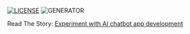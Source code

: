 [![LICENSE](https://img.shields.io/badge/license-MIT-blue.svg)](LICENSE) ![GENERATOR](https://img.shields.io/badge/made_with-jekyll-blue.svg)

Read The Story: [Experiment with AI chatbot app development](https://heiswayi.nrird.com/building-ai-chatbot-app)
